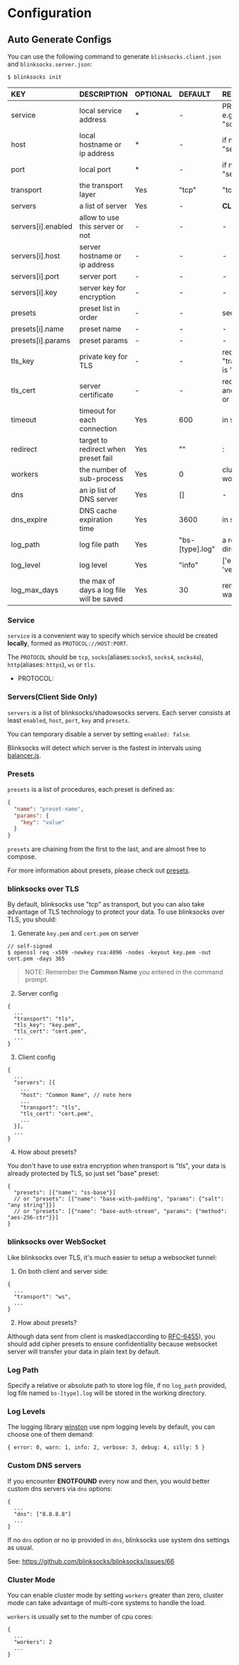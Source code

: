 # Configuration

## Auto Generate Configs

You can use the following command to generate `blinksocks.client.json` and `blinksocks.server.json`:

```
$ blinksocks init
```

|        KEY         |                   DESCRIPTION                    | OPTIONAL |     DEFAULT     |                                REMARKS                                 |
| :----------------- | :----------------------------------------------- | :------- | :-------------- | :--------------------------------------------------------------------- |
| service            | local service address                            | *        | -               | PROTOCOL://HOST:PORT, e.g, "socks://127.0.0.1:1080"                    |
| host               | local hostname or ip address                     | *        | -               | if not set, make sure "service" is provided                            |
| port               | local port                                       | *        | -               | if not set, make sure "service" is provided                            |
| transport          | the transport layer                              | Yes      | "tcp"           | "tcp", "tls" or "ws"                                                   |
| servers            | a list of server                                 | Yes      | -               | **CLIENT ONLY**                                                        |
| servers[i].enabled | allow to use this server or not                  | -        | -               | -                                                                      |
| servers[i].host    | server hostname or ip address                    | -        | -               | -                                                                      |
| servers[i].port    | server port                                      | -        | -               | -                                                                      |
| servers[i].key     | server key for encryption                        | -        | -               | -                                                                      |
| presets            | preset list in order                             | -        | -               | see [presets]                                                          |
| presets[i].name    | preset name                                      | -        | -               | -                                                                      |
| presets[i].params  | preset params                                    | -        | -               | -                                                                      |
| tls_key            | private key for TLS                              | -        | -               | required on server if "transport" or PROTOCOL is "tls"                 |
| tls_cert           | server certificate                               | -        | -               | required on both client and server if "transport" or PROTOCOL is "tls" |
| timeout            | timeout for each connection                      | Yes      | 600             | in seconds                                                             |
| redirect           | target to redirect when preset fail              | Yes      | ""              | <host or ip>:<port>                                                    |
| workers            | the number of sub-process                        | Yes      | 0               | cluster mode when workers > 0                                          |
| dns                | an ip list of DNS server                         | Yes      | []              | -                                                                      |
| dns_expire         | DNS cache expiration time                        | Yes      | 3600            | in seconds                                                             |
| log_path           | log file path                                    | Yes      | "bs-[type].log" | a relative or absolute directory or file                               |
| log_level          | log level                                        | Yes      | "info"          | ['error', 'warn', 'info', 'verbose', 'debug', 'silly']                 |
| log_max_days       | the max of days a log file will be saved         | Yes      | 30              | remove this option if you want to keep all log files                   |

### Service

`service` is a convenient way to specify which service should be created **locally**, formed as `PROTOCOL://HOST:PORT`.

The `PROTOCOL` should be `tcp`, `socks`(aliases:`socks5`, `socks4`, `socks4a`), `http`(aliases: `https`), `ws` or `tls`.

* PROTOCOL: 

### Servers(Client Side Only)

`servers` is a list of blinksocks/shadowsocks servers. Each server consists at least `enabled`, `host`, `port`, `key` and `presets`.

You can temporary disable a server by setting `enabled: false`.

Blinksocks will detect which server is the fastest in intervals using [balancer.js].

### Presets

`presets` is a list of procedures, each preset is defined as:

```json
{
  "name": "preset-name",
  "params": {
    "key": "value"
  }
}
```

`presets` are chaining from the first to the last, and are almost free to compose.

For more information about presets, please check out [presets].

### blinksocks over TLS

By default, blinksocks use "tcp" as transport, but you can also take advantage of TLS technology to protect your data. To use blinksocks over TLS, you should:

1. Generate `key.pem` and `cert.pem` on server

```
// self-signed
$ openssl req -x509 -newkey rsa:4096 -nodes -keyout key.pem -out cert.pem -days 365
```

> NOTE: Remember the **Common Name** you entered in the command prompt.

2. Server config

```
{
  ...
  "transport": "tls",
  "tls_key": "key.pem",
  "tls_cert": "cert.pem",
  ...
}
```

3. Client config

```
{
  ...
  "servers": [{
    ...
    "host": "Common Name", // note here
    ...
    "transport": "tls",
    "tls_cert": "cert.pem",
    ...
  }],
  ...
}
```

4. How about presets?

You don't have to use extra encryption when transport is "tls", your data is already protected by TLS, so just set "base" preset:

```
{
  "presets": [{"name": "ss-base"}]
  // or "presets": [{"name": "base-with-padding", "params": {"salt": "any string"}}]
  // or "presets": [{"name": "base-auth-stream", "params": {"method": "aes-256-ctr"}}]
}
```

### blinksocks over WebSocket

Like blinksocks over TLS, it's much easier to setup a websocket tunnel:

1. On both client and server side:

```
{
  ...
  "transport": "ws",
  ...
}
```

2. How about presets?

Although data sent from client is masked(according to [RFC-6455]), you should add cipher presets to ensure confidentiality because websocket server will transfer your data in plain text by default.

### Log Path

Specify a relative or absolute path to store log file, if no `log_path` provided, log file named `bs-[type].log` will be stored in the working directory.

### Log Levels

The logging library [winston] use npm logging levels by default, you can choose one of them demand:

```
{ error: 0, warn: 1, info: 2, verbose: 3, debug: 4, silly: 5 }
```

### Custom DNS servers

If you encounter **ENOTFOUND** every now and then, you would better custom dns servers via `dns` options:

```
{
  ...
  "dns": ["8.8.8.8"]
  ...
}
```

If no `dns` option or no ip provided in `dns`, blinksocks use system dns settings as usual.

See: https://github.com/blinksocks/blinksocks/issues/66

### Cluster Mode

You can enable cluster mode by setting `workers` greater than zero, cluster mode can take advantage of multi-core systems to handle the load.

`workers` is usually set to the number of cpu cores:

```
{
  ...
  "workers": 2
  ...
}
```

[balancer.js]: ../../src/core/balancer.js
[presets]: ../presets
[winston]: https://github.com/winstonjs/winston
[RFC-6455]: https://tools.ietf.org/html/rfc6455